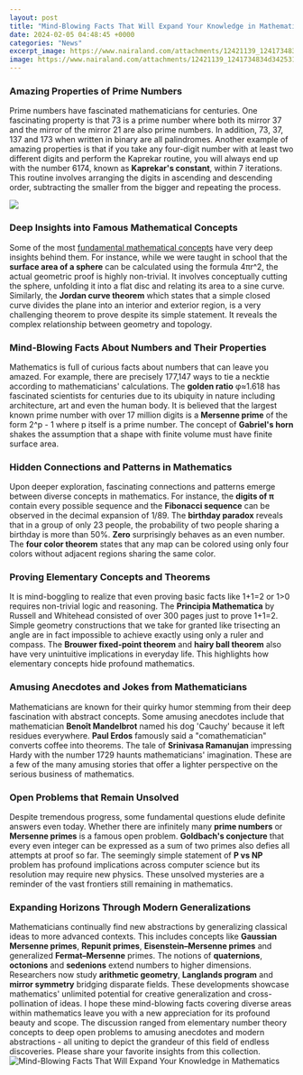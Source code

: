 ```yaml
---
layout: post
title: "Mind-Blowing Facts That Will Expand Your Knowledge in Mathematics"
date: 2024-02-05 04:48:45 +0000
categories: "News"
excerpt_image: https://www.nairaland.com/attachments/12421139_1241734834d3425311994d8cf2f3483946dd6776jpeg0c15e4d8053b2ad707f2c1dd01a6cce2_jpeg_jpeg491b9f6b333319b58ef88da86ec48147
image: https://www.nairaland.com/attachments/12421139_1241734834d3425311994d8cf2f3483946dd6776jpeg0c15e4d8053b2ad707f2c1dd01a6cce2_jpeg_jpeg491b9f6b333319b58ef88da86ec48147
---
```


### Amazing Properties of Prime Numbers
Prime numbers have fascinated mathematicians for centuries. One fascinating property is that 73 is a prime number where both its mirror 37 and the mirror of the mirror 21 are also prime numbers. In addition, 73, 37, 137 and 173 when written in binary are all palindromes. Another example of amazing properties is that if you take any four-digit number with at least two different digits and perform the Kaprekar routine, you will always end up with the number 6174, known as **Kaprekar's constant**, within 7 iterations. This routine involves arranging the digits in ascending and descending order, subtracting the smaller from the bigger and repeating the process.  

![](https://ykblogs.com/wp-content/uploads/2015/03/cropped-featured-image.jpg)
### Deep Insights into Famous Mathematical Concepts
Some of the most [fundamental mathematical concepts](https://store.fi.io.vn/collection/pitbull) have very deep insights behind them. For instance, while we were taught in school that the **surface area of a sphere** can be calculated using the formula 4πr^2, the actual geometric proof is highly non-trivial. It involves conceptually cutting the sphere, unfolding it into a flat disc and relating its area to a sine curve. Similarly, the **Jordan curve theorem** which states that a simple closed curve divides the plane into an interior and exterior region, is a very challenging theorem to prove despite its simple statement. It reveals the complex relationship between geometry and topology.
### Mind-Blowing Facts About Numbers and Their Properties 
Mathematics is full of curious facts about numbers that can leave you amazed. For example, there are precisely 177,147 ways to tie a necktie according to mathematicians' calculations. The **golden ratio** φ≈1.618 has fascinated scientists for centuries due to its ubiquity in nature including architecture, art and even the human body. It is believed that the largest known prime number with over 17 million digits is a **Mersenne prime** of the form 2^p - 1 where p itself is a prime number. The concept of **Gabriel's horn** shakes the assumption that a shape with finite volume must have finite surface area. 
### Hidden Connections and Patterns in Mathematics
Upon deeper exploration, fascinating connections and patterns emerge between diverse concepts in mathematics. For instance, the **digits of π** contain every possible sequence and the **Fibonacci sequence** can be observed in the decimal expansion of 1/89. The **birthday paradox** reveals that in a group of only 23 people, the probability of two people sharing a birthday is more than 50%. **Zero** surprisingly behaves as an even number. The **four color theorem** states that any map can be colored using only four colors without adjacent regions sharing the same color.
### Proving Elementary Concepts and Theorems
It is mind-boggling to realize that even proving basic facts like 1+1=2 or 1>0 requires non-trivial logic and reasoning. The **Principia Mathematica** by Russell and Whitehead consisted of over 300 pages just to prove 1+1=2. Simple geometry constructions that we take for granted like trisecting an angle are in fact impossible to achieve exactly using only a ruler and compass. The **Brouwer fixed-point theorem** and **hairy ball theorem** also have very unintuitive implications in everyday life. This highlights how elementary concepts hide profound mathematics.
### Amusing Anecdotes and Jokes from Mathematicians 
Mathematicians are known for their quirky humor stemming from their deep fascination with abstract concepts. Some amusing anecdotes include that mathematician **Benoît Mandelbrot** named his dog 'Cauchy' because it left residues everywhere. **Paul Erdos** famously said a "comathematician" converts coffee into theorems. The tale of **Srinivasa Ramanujan** impressing Hardy with the number 1729 haunts mathematicians' imagination. These are a few of the many amusing stories that offer a lighter perspective on the serious business of mathematics.
### Open Problems that Remain Unsolved 
Despite tremendous progress, some fundamental questions elude definite answers even today. Whether there are infinitely many **prime numbers** or **Mersenne primes** is a famous open problem. **Goldbach's conjecture** that every even integer can be expressed as a sum of two primes also defies all attempts at proof so far. The seemingly simple statement of **P vs NP** problem has profound implications across computer science but its resolution may require new physics. These unsolved mysteries are a reminder of the vast frontiers still remaining in mathematics. 
### Expanding Horizons Through Modern Generalizations
Mathematicians continually find new abstractions by generalizing classical ideas to more advanced contexts. This includes concepts like **Gaussian Mersenne primes**, **Repunit primes**, **Eisenstein–Mersenne primes** and generalized **Fermat–Mersenne** primes. The notions of **quaternions**, **octonions** and **sedenions** extend numbers to higher dimensions. Researchers now study **arithmetic geometry**, **Langlands program** and **mirror symmetry** bridging disparate fields. These developments showcase mathematics' unlimited potential for creative generalization and cross-pollination of ideas.
I hope these mind-blowing facts covering diverse areas within mathematics leave you with a new appreciation for its profound beauty and scope. The discussion ranged from elementary number theory concepts to deep open problems to amusing anecdotes and modern abstractions - all uniting to depict the grandeur of this field of endless discoveries. Please share your favorite insights from this collection.
![Mind-Blowing Facts That Will Expand Your Knowledge in Mathematics](https://www.nairaland.com/attachments/12421139_1241734834d3425311994d8cf2f3483946dd6776jpeg0c15e4d8053b2ad707f2c1dd01a6cce2_jpeg_jpeg491b9f6b333319b58ef88da86ec48147)